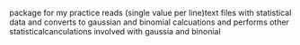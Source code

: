 package for my practice
reads (single value per line)text files with statistical data and converts to gaussian and binomial calcuations
and performs other statisticalcanculations involved with gaussia and binonial